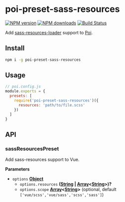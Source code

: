 # poi-preset-sass-resources

[![NPM version](https://img.shields.io/npm/v/poi-preset-sass-resources.svg?style=flat-square)](https://npmjs.com/package/poi-preset-sass-resources)
[![NPM downloads](https://img.shields.io/npm/dm/poi-preset-sass-resources.svg?style=flat-square)](https://npmjs.com/package/poi-preset-sass-resources)
[![Build Status](https://img.shields.io/circleci/project/weirongxu/poi-preset-sass-resources/master.svg?style=flat-square)](https://circleci.com/gh/weirongxu/poi-preset-sass-resources)

Add [sass-resources-loader](https://github.com/shakacode/sass-resources-loader) support to [Poi](https://github.com/egoist/poi).

## Install

```sh
npm i -g poi-preset-sass-resources
```

## Usage

```javascript
// poi.config.js
module.exports = {
  presets: [
    require('poi-preset-sass-resources')({
      resources: 'path/to/file.scss'
    })
  ]
}
```

## API

<!-- Generated by documentation.js. Update this documentation by updating the source code. -->

### sassResourcesPreset

Add sass-resources support to Vue.

**Parameters**

-   `options` **[Object](https://developer.mozilla.org/en-US/docs/Web/JavaScript/Reference/Global_Objects/Object)** 
    -   `options.resources` **([String](https://developer.mozilla.org/en-US/docs/Web/JavaScript/Reference/Global_Objects/String) \| [Array](https://developer.mozilla.org/en-US/docs/Web/JavaScript/Reference/Global_Objects/Array)&lt;[String](https://developer.mozilla.org/en-US/docs/Web/JavaScript/Reference/Global_Objects/String)>)?** 
    -   `options.scope` **[Array](https://developer.mozilla.org/en-US/docs/Web/JavaScript/Reference/Global_Objects/Array)&lt;[String](https://developer.mozilla.org/en-US/docs/Web/JavaScript/Reference/Global_Objects/String)>**  (optional, default `['vue/scss','vue/sass','scss','sass']`)
